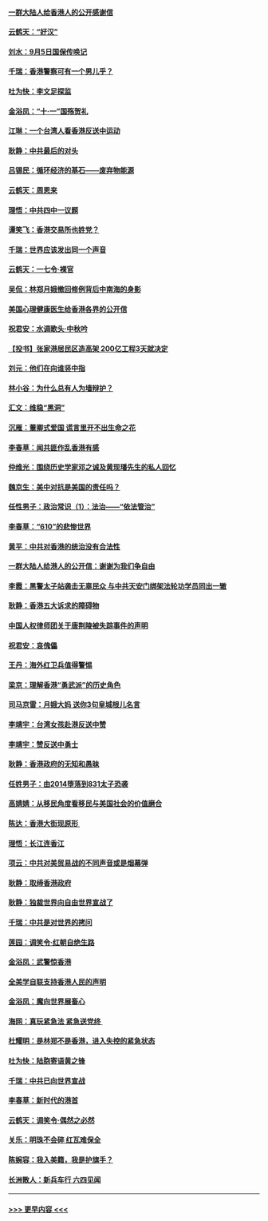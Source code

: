 #### [一群大陆人给香港人的公开感谢信](../pages/nsc993/n11514797.md?t=09120655) 
#### [云鹤天：“好汉”](../pages/nsc993/n11513536.md?t=09120655) 
#### [刘水：9月5日国保传唤记](../pages/nsc993/n11513460.md?t=09120655) 
#### [千瑞：香港警察可有一个男儿乎？](../pages/nsc993/n11513109.md?t=09120655) 
#### [吐为快：李文足探监](../pages/nsc993/n11509622.md?t=09120655) 
#### [金浴凤：“十‧一”国殇贺礼](../pages/nsc993/n11509593.md?t=09120655) 
#### [江琳：一个台湾人看香港反送中运动](../pages/nsc993/n11509211.md?t=09120655) 
#### [耿静：中共最后的对头](../pages/nsc993/n11508308.md?t=09120655) 
#### [吕锡民：循环经济的基石——废弃物能源](../pages/nsc993/n11508212.md?t=09120655) 
#### [云鹤天：周恩来](../pages/nsc993/n11508055.md?t=09120655) 
#### [理悟：中共四中一议题](../pages/nsc993/n11507782.md?t=09120655) 
#### [谭笑飞：香港交易所也姓党？](../pages/nsc993/n11507753.md?t=09120655) 
#### [千瑞：世界应该发出同一个声音](../pages/nsc993/n11507290.md?t=09120655) 
#### [云鹤天：一七令‧裸官](../pages/nsc993/n11507177.md?t=09120655) 
#### [吴侃：林郑月娥撤回修例背后中南海的身影](../pages/nsc993/n11506876.md?t=09120655) 
#### [美国心理健康医生给香港各界的公开信](../pages/nsc993/n11506809.md?t=09120655) 
#### [祝君安：水调歌头‧中秋吟](../pages/nsc993/n11506758.md?t=09120655) 
#### [【投书】张家港居民区造高架 200亿工程3天就决定](../pages/nsc993/n11506682.md?t=09120655) 
#### [刘元：他们在向谁竖中指](../pages/nsc993/n11505384.md?t=09120655) 
#### [林小谷：为什么总有人为墙辩护？](../pages/nsc993/n11505226.md?t=09120655) 
#### [汇文：维稳“黑洞”](../pages/nsc993/n11504347.md?t=09120655) 
#### [沉雁：董卿式爱国 谎言里开不出生命之花](../pages/nsc993/n11503215.md?t=09120655) 
#### [李春草：闻共匪作乱香港有感](../pages/nsc993/n11503072.md?t=09120655) 
#### [仲维光：围绕历史学家邓之诚及黄现璠先生的私人回忆](../pages/nsc993/n11501330.md?t=09120655) 
#### [魏京生：美中对抗是美国的责任吗？](../pages/nsc993/n11500723.md?t=09120655) 
#### [任性男子：政治常识（1）：法治——“依法管治”](../pages/nsc993/n11500791.md?t=09120655) 
#### [李春草：“610”的悲惨世界](../pages/nsc993/n11501141.md?t=09120655) 
#### [黄平：中共对香港的统治没有合法性](../pages/nsc993/n11499473.md?t=09120655) 
#### [一群大陆人给港人的公开信：谢谢为我们争自由](../pages/nsc993/n11500402.md?t=09120655) 
#### [李霞：黑警太子站袭击无辜民众 与中共天安门绑架法轮功学员同出一辙](../pages/nsc993/n11499805.md?t=09120655) 
#### [耿静：香港五大诉求的障碍物](../pages/nsc993/n11497578.md?t=09120655) 
#### [中国人权律师团关于唐荆陵被失踪事件的声明](../pages/nsc993/n11500014.md?t=09120655) 
#### [祝君安：哀傀儡](../pages/nsc993/n11499776.md?t=09120655) 
#### [王丹：海外红卫兵值得警惕](../pages/nsc993/n11498138.md?t=09120655) 
#### [梁京：理解香港“勇武派”的历史角色](../pages/nsc993/n11498006.md?t=09120655) 
#### [司马京雷：月娥大妈  送你3句皇城根儿名言](../pages/nsc993/n11497885.md?t=09120655) 
#### [李靖宇：台湾女孩赴港反送中赞](../pages/nsc993/n11497721.md?t=09120655) 
#### [李靖宇：赞反送中勇士](../pages/nsc993/n11497452.md?t=09120655) 
#### [耿静：香港政府的无知和愚昧](../pages/nsc993/n11494238.md?t=09120655) 
#### [任姓男子：由2014堕落到831太子恐袭](../pages/nsc993/n11496683.md?t=09120655) 
#### [高婧婧：从移民角度看移民与美国社会的价值磨合](../pages/nsc993/n11495757.md?t=09120655) 
#### [陈达：香港大街现原形 ](../pages/nsc993/n11495441.md?t=09120655) 
#### [理悟：长江连香江](../pages/nsc993/n11495377.md?t=09120655) 
#### [项云：中共对美贸易战的不同声音或是烟幕弹](../pages/nsc993/n11494929.md?t=09120655) 
#### [耿静：取缔香港政府](../pages/nsc993/n11494218.md?t=09120655) 
#### [耿静：独裁世界向自由世界宣战了](../pages/nsc993/n11494190.md?t=09120655) 
#### [千瑞：中共是对世界的拷问](../pages/nsc993/n11493021.md?t=09120655) 
#### [莲园：调笑令‧红朝自绝生路](../pages/nsc993/n11493011.md?t=09120655) 
#### [金浴凤：武警惊香港](../pages/nsc993/n11492994.md?t=09120655) 
#### [全美学自联支持香港人民的声明](../pages/nsc993/n11492630.md?t=09120655) 
#### [金浴凤：魔向世界展畜心](../pages/nsc993/n11492599.md?t=09120655) 
#### [海网：真玩紧急法 紧急送党终 ](../pages/nsc993/n11492535.md?t=09120655) 
#### [杜耀明：是林郑不是香港，进入失控的紧急状态](../pages/nsc993/n11491420.md?t=09120655) 
#### [吐为快：陆胞寄语黄之锋](../pages/nsc993/n11491117.md?t=09120655) 
#### [千瑞：中共已向世界宣战](../pages/nsc993/n11490123.md?t=09120655) 
#### [李春草：新时代的港首](../pages/nsc993/n11489864.md?t=09120655) 
#### [云鹤天：调笑令·偶然之必然](../pages/nsc993/n11489701.md?t=09120655) 
#### [关乐：明珠不会碎 红瓦难保全](../pages/nsc993/n11489647.md?t=09120655) 
#### [陈婉容：我入美籍，我是护旗手？](../pages/nsc993/n11487908.md?t=09120655) 
#### [长洲散人：新兵车行 六四见闻](../pages/nsc993/n11487729.md?t=09120655) 

----
#### [ >>> 更早内容 <<< ](../indexes/nsc993-earlier.md)
